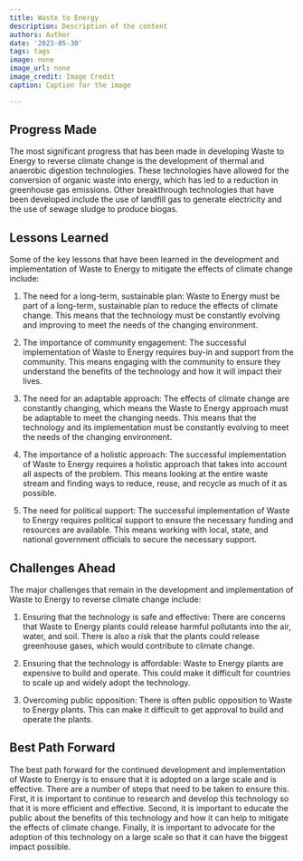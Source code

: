 ```yaml
---
title: Waste to Energy
description: Description of the content
authors: Author
date: '2023-05-30'
tags: tags
image: none
image_url: none
image_credit: Image Credit
caption: Caption for the image

---
```




## Progress Made

The most significant progress that has been made in developing Waste to Energy to reverse climate change is the development of thermal and anaerobic digestion technologies. These technologies have allowed for the conversion of organic waste into energy, which has led to a reduction in greenhouse gas emissions. Other breakthrough technologies that have been developed include the use of landfill gas to generate electricity and the use of sewage sludge to produce biogas.

## Lessons Learned

Some of the key lessons that have been learned in the development and implementation of Waste to Energy to mitigate the effects of climate change include:

1. The need for a long-term, sustainable plan: Waste to Energy must be part of a long-term, sustainable plan to reduce the effects of climate change. This means that the technology must be constantly evolving and improving to meet the needs of the changing environment.

2. The importance of community engagement: The successful implementation of Waste to Energy requires buy-in and support from the community. This means engaging with the community to ensure they understand the benefits of the technology and how it will impact their lives.

3. The need for an adaptable approach: The effects of climate change are constantly changing, which means the Waste to Energy approach must be adaptable to meet the changing needs. This means that the technology and its implementation must be constantly evolving to meet the needs of the changing environment.

4. The importance of a holistic approach: The successful implementation of Waste to Energy requires a holistic approach that takes into account all aspects of the problem. This means looking at the entire waste stream and finding ways to reduce, reuse, and recycle as much of it as possible.

5. The need for political support: The successful implementation of Waste to Energy requires political support to ensure the necessary funding and resources are available. This means working with local, state, and national government officials to secure the necessary support.

## Challenges Ahead

The major challenges that remain in the development and implementation of Waste to Energy to reverse climate change include:

1. Ensuring that the technology is safe and effective: There are concerns that Waste to Energy plants could release harmful pollutants into the air, water, and soil. There is also a risk that the plants could release greenhouse gases, which would contribute to climate change.

2. Ensuring that the technology is affordable: Waste to Energy plants are expensive to build and operate. This could make it difficult for countries to scale up and widely adopt the technology.

3. Overcoming public opposition: There is often public opposition to Waste to Energy plants. This can make it difficult to get approval to build and operate the plants.

## Best Path Forward

The best path forward for the continued development and implementation of Waste to Energy is to ensure that it is adopted on a large scale and is effective. There are a number of steps that need to be taken to ensure this. First, it is important to continue to research and develop this technology so that it is more efficient and effective. Second, it is important to educate the public about the benefits of this technology and how it can help to mitigate the effects of climate change. Finally, it is important to advocate for the adoption of this technology on a large scale so that it can have the biggest impact possible.
